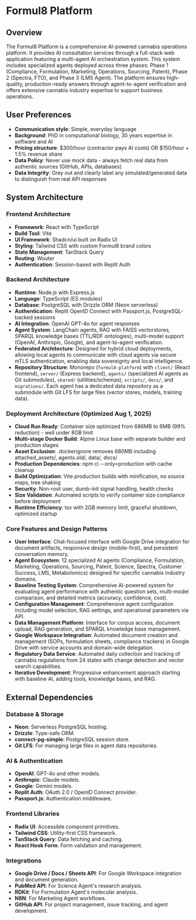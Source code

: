 # Formul8 Platform

## Overview

The Formul8 Platform is a comprehensive AI-powered cannabis operations platform. It provides AI consultation services through a full-stack web application featuring a multi-agent AI orchestration system. This system includes specialized agents deployed across three phases: Phase 1 (Compliance, Formulation, Marketing, Operations, Sourcing, Patent), Phase 2 (Spectra, FTO), and Phase 3 (LMS Agent). The platform ensures high-quality, production-ready answers through agent-to-agent verification and offers extensive cannabis industry expertise to support business operations.

## User Preferences

- **Communication style**: Simple, everyday language
- **Background**: PhD in computational biology, 30 years expertise in software and AI
- **Pricing structure**: $300/hour (contractor pays AI costs) OR $150/hour + 1.5% revenue share
- **Data Policy**: Never use mock data - always fetch real data from authentic sources (GitHub, APIs, databases)
- **Data Integrity**: Grey out and clearly label any simulated/generated data to distinguish from real API responses

## System Architecture

### Frontend Architecture
- **Framework**: React with TypeScript
- **Build Tool**: Vite
- **UI Framework**: Shadcn/ui built on Radix UI
- **Styling**: Tailwind CSS with custom Formul8 brand colors
- **State Management**: TanStack Query
- **Routing**: Wouter
- **Authentication**: Session-based with Replit Auth

### Backend Architecture
- **Runtime**: Node.js with Express.js
- **Language**: TypeScript (ES modules)
- **Database**: PostgreSQL with Drizzle ORM (Neon serverless)
- **Authentication**: Replit OpenID Connect with Passport.js, PostgreSQL-backed sessions
- **AI Integration**: OpenAI GPT-4o for agent responses
- **Agent System**: LangChain agents, RAG with FAISS vectorstores, SPARQL knowledge bases (TTL/RDF ontologies), multi-model support (OpenAI, Anthropic, Google), and agent-to-agent verification.
- **Federated Architecture**: Designed for hybrid cloud deployments, allowing local agents to communicate with cloud agents via secure mTLS authentication, enabling data sovereignty and local intelligence.
- **Repository Structure**: Monorepo (`formul8-platform`) with `client/` (React frontend), `server/` (Express backend), `agents/` (specialized AI agents as Git submodules), `shared/` (utilities/schemas), `scripts/`, `docs/`, and `migrations/`. Each agent has a dedicated data repository as a submodule with Git LFS for large files (vector stores, models, training data).

### Deployment Architecture (Optimized Aug 1, 2025)
- **Cloud Run Ready**: Container size optimized from 686MB to 6MB (99% reduction) - well under 8GB limit
- **Multi-stage Docker Build**: Alpine Linux base with separate builder and production stages
- **Asset Exclusion**: .dockerignore removes 680MB including attached_assets/, agents.old/, data/, docs/
- **Production Dependencies**: npm ci --only=production with cache cleanup
- **Build Optimization**: Vite production builds with minification, no source maps, tree shaking
- **Security**: Non-root user, dumb-init signal handling, health checks
- **Size Validation**: Automated scripts to verify container size compliance before deployment
- **Runtime Efficiency**: tsx with 2GB memory limit, graceful shutdown, optimized startup

### Core Features and Design Patterns
- **User Interface**: Chat-focused interface with Google Drive integration for document artifacts, responsive design (mobile-first), and persistent conversation memory.
- **Agent Ecosystem**: 12 specialized AI agents (Compliance, Formulation, Marketing, Operations, Sourcing, Patent, Science, Spectra, Customer Success, LMS, Metabolomics) designed for specific cannabis industry domains.
- **Baseline Testing System**: Comprehensive AI-powered system for evaluating agent performance with authentic question sets, multi-model comparison, and detailed metrics (accuracy, confidence, cost).
- **Configuration Management**: Comprehensive agent configuration including model selection, RAG settings, and operational parameters via API.
- **Data Management Platform**: Interface for corpus access, document upload, RAG generation, and SPARQL knowledge base management.
- **Google Workspace Integration**: Automated document creation and management (SOPs, formulation sheets, compliance trackers) in Google Drive with service accounts and domain-wide delegation.
- **Regulatory Data Service**: Automated daily collection and tracking of cannabis regulations from 24 states with change detection and vector search capabilities.
- **Iterative Development**: Progressive enhancement approach starting with baseline AI, adding tools, knowledge bases, and RAG.

## External Dependencies

### Database & Storage
- **Neon**: Serverless PostgreSQL hosting.
- **Drizzle**: Type-safe ORM.
- **connect-pg-simple**: PostgreSQL session store.
- **Git LFS**: For managing large files in agent data repositories.

### AI & Authentication
- **OpenAI**: GPT-4o and other models.
- **Anthropic**: Claude models.
- **Google**: Gemini models.
- **Replit Auth**: OAuth 2.0 / OpenID Connect provider.
- **Passport.js**: Authentication middleware.

### Frontend Libraries
- **Radix UI**: Accessible component primitives.
- **Tailwind CSS**: Utility-first CSS framework.
- **TanStack Query**: Data fetching and caching.
- **React Hook Form**: Form validation and management.

### Integrations
- **Google Drive / Docs / Sheets API**: For Google Workspace integration and document generation.
- **PubMed API**: For Science Agent's research analysis.
- **RDKit**: For Formulation Agent's molecular analysis.
- **N8N**: For Marketing Agent workflows.
- **GitHub API**: For project management, issue tracking, and agent development.